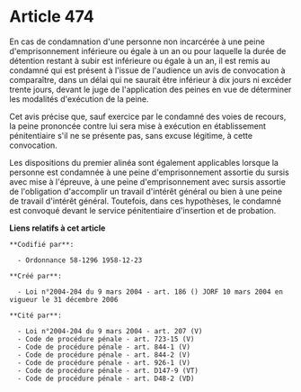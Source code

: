 # Article 474

En cas de condamnation d'une personne non incarcérée à une peine d'emprisonnement inférieure ou égale à un an ou pour
laquelle la durée de détention restant à subir est inférieure ou égale à un an, il est remis au condamné qui est présent à
l'issue de l'audience un avis de convocation à comparaître, dans un délai qui ne saurait être inférieur à dix jours ni
excéder trente jours, devant le juge de l'application des peines en vue de déterminer les modalités d'exécution de la peine.

Cet avis précise que, sauf exercice par le condamné des voies de recours, la peine prononcée contre lui sera mise à exécution
en établissement pénitentiaire s'il ne se présente pas, sans excuse légitime, à cette convocation.

Les dispositions du premier alinéa sont également applicables lorsque la personne est condamnée à une peine d'emprisonnement
assortie du sursis avec mise à l'épreuve, à une peine d'emprisonnement avec sursis assortie de l'obligation d'accomplir un
travail d'intérêt général ou bien à une peine de travail d'intérêt général. Toutefois, dans ces hypothèses, le condamné est
convoqué devant le service pénitentiaire d'insertion et de probation.

**Liens relatifs à cet article**

	**Codifié par**:

	  - Ordonnance 58-1296 1958-12-23

	**Créé par**:

	  - Loi n°2004-204 du 9 mars 2004 - art. 186 () JORF 10 mars 2004 en vigueur le 31 décembre 2006

	**Cité par**:

	  - Loi n°2004-204 du 9 mars 2004 - art. 207 (V)
	  - Code de procédure pénale - art. 723-15 (V)
	  - Code de procédure pénale - art. 844-1 (V)
	  - Code de procédure pénale - art. 844-2 (V)
	  - Code de procédure pénale - art. 926-1 (V)
	  - Code de procédure pénale - art. D147-9 (VT)
	  - Code de procédure pénale - art. D48-2 (VD)
